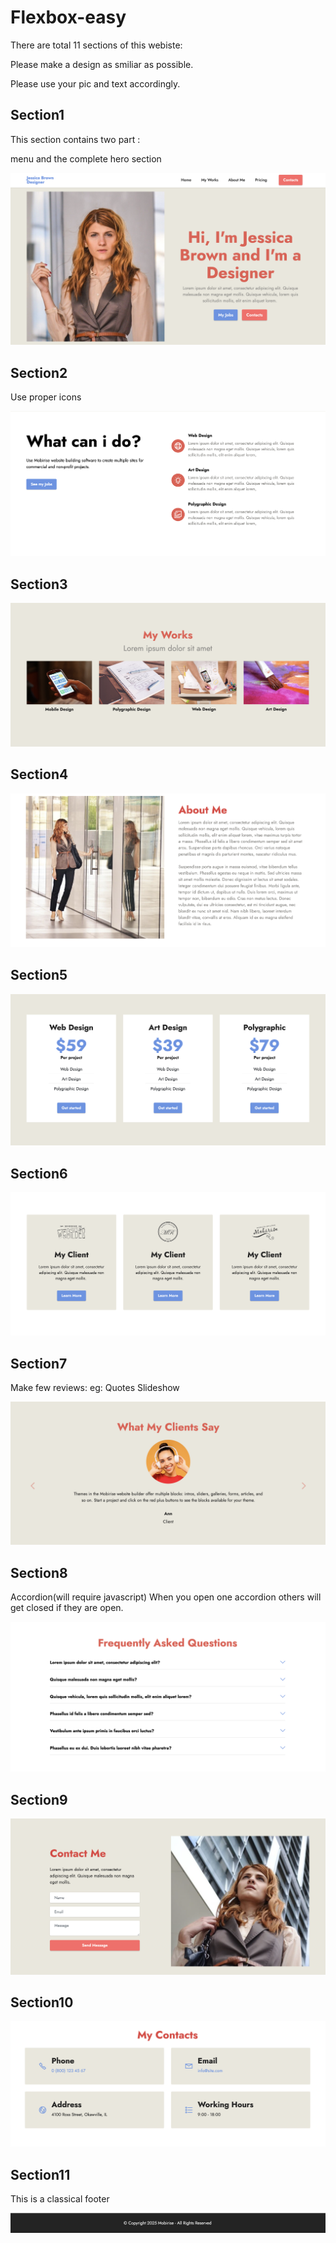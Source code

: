 # Flexbox-easy

There are total 11 sections of this webiste: 

Please make a design as smiliar as possible. 

Please use your pic and text accordingly.

## Section1 

This section contains two part : 

menu and the complete hero section

![1.png](1.png)

## Section2 

Use proper icons

![2.png](2.png)

## Section3

![3.png](3.png)

## Section4

![4.png](4.png)

## Section5

![5.png](5.png)

## Section6

![6.png](6.png)

## Section7 

Make few reviews:
eg: Quotes Slideshow

![7.png](7.png)

## Section8 

Accordion(will require javascript)
When you open one accordion others will get closed if they are open.

![8.png](8.png)

## Section9 

![9.png](9.png)

## Section10

![10.png](10.png)

## Section11 

This is a classical footer

![11.png](11.png)
